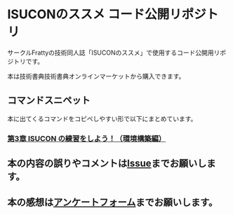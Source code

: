 # ISUCONのススメ コード公開リポジトリ
サークルFrattyの技術同人誌「ISUCONのススメ」で使用するコード公開用リポジトリです。

本は技術書典技術書典オンラインマーケットから購入できます。

## コマンドスニペット
本に出てくるコマンドをコピペしやすい形で以下にまとめています。

### [第3章 ISUCON の練習をしよう！（環境構築編）](snippet/ch03.md)


## 本の内容の誤りやコメントは[Issue](https://github.com/team-fratty/tbf9code/issues/new)までお願いします。

## 本の感想は[アンケートフォーム](https://forms.gle/evErumGKBPowvBFE7)までお願いします。
